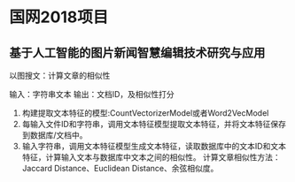 # 国网2018项目

## 基于人工智能的图片新闻智慧编辑技术研究与应用

以图搜文：计算文章的相似性

输入：字符串文本
输出：文档ID，及相似性打分

1. 构建提取文本特征的模型:CountVectorizerModel或者Word2VecModel
2. 每输入文件ID和字符串，调用文本特征模型提取文本特征，并将文本特征保存到数据库/文档中。
3. 输入字符串，调用文本特征模型生成文本特征，读取数据库中的文本ID和文本特征，计算输入文本与数据库中文本之间的相似性。
   计算文章相似性方法：Jaccard Distance、Euclidean Distance、余弦相似度。